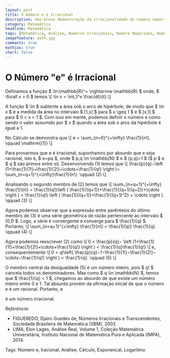 ```yaml
---
layout: post
title: O Número e é Irracional
description: Uma breve demonstração da irracionalidade do número neperiano
category: Matemática
headline: Matemática
tags: [Matemática, Análise, Números Irracionais, Número Neperiano, Número e, Cálculo, Exponencial, Logaritmo]
imagefeature: math.jpg
comments: true
mathjax: true 
chart: false
---
```


# O Número "e" é Irracional

Definamos a função $ \ln:\mathbb{R}^+ \rightarrow \mathbb{R} $
onde, $ \forall x > 0 $ temos \\[ \ln x = \int_1^x \frac{dt}{t}.\\]

A função $ \ln $
subtente a área sob o arco de hipérbole, de modo que $ \ln x $ é a medida da área no intervalo $ [1,x] $ para $ x \geq 1 $ e $ [x,1] $ para $ 0 < x < 1 $. Com isso em mente, podemos definir o número e como sendo o valor assumido por $ x $ quando a área sob o arco da hipérbole é igual a 1.

No Cálculo se demonstra que \\[ e = \sum_{n=0}^{+\infty} \frac{1}{n!}. \qquad \mathrm{(1)} \\]

Para provarmos que e
é irracional, suponhamos por absurdo que e seja racional, isto é, $ e=pq $, onde $ p\,q \in \mathbb{N} $ e $ (p,q)=1 $ ($ p $ e $ q $ são primos entre si). Desenvolvendo (1) temos que \\[ \frac{p}{q}−\left (1+\frac{1}{1!}+\frac{1}{2!}+\cdots+\frac{1}{q!} \right )= \sum_{n=q+1}^{+\infty}\frac{1}{n!}. \qquad (2) \\]

Analisando o segundo membro de (2)
temos que \\[ \sum_{n=q+1}^{+\infty} \frac{1}{n!} = \frac{1}{q!}\left ( \frac{1}{(q+1)}+\frac{1}{(q+1)(q+2)}+\cdots \right ) < \frac{1}{q!} \left ( \frac{1}{(q+1)}+\frac{1}{(q+1)^2} + \cdots \right ). \qquad (3) \\]

Agora podemos observar que a expressão entre parêntesis do último membro de (3)
é uma série geométrica de razão pertencente ao intervalo $ (0,1) $. Logo, a série é convergente e converge para $ \frac{1}{q} $. Portanto, \\[ \sum_{n=q+1}^{+\infty} \frac{1}{n!} < \frac{1}{q!} \frac{1}{q}. \qquad (4) \\]

Agora podemos reescrever (2)
como \\[ 0 < \frac{p}{q}− \left (1+\frac{1}{1!}+\frac{1}{2!}+\cdots+\frac{1}{q!} \right ) < \frac{1}{q}\frac{1}{q!} \\] e, consequentemente \\[ 0 < q!\left( \frac{p}{q}−1−\frac{1}{1!}−\frac{1}{2!}−\cdots−\frac{1}{q!} \right ) < \frac{1}{q}. \qquad (5) \\] 

O membro central da desigualdade (5)
é um número inteiro, pois $ q! $ cancela todos os denominadores. Mas como $ q \in \mathbb{N} $, temos que $ \frac{1}{q} < 1 $, chegamos ao absurdo de que existe um número inteiro entre 0 e 1. Tal absurdo provém da afirmação inicial de que o número e é um racional. Portanto, e

é um número irracional.

*Referência:*

- FIGUEREDO, Djairo Guedes de, Números Irracionais e Transcendentes, Sociedade Brasileira de Matemática (SBM), 2002.
- LIMA, Elon Lages, Análise Real, Volume 1, Coleção Matemática Universitária, Instituto Nacional de Matemática Pura e Aplicada (IMPA), 2014.

Tags: Número e, Iracional, Análise, Cálculo, Exponencal, Logarítmo

